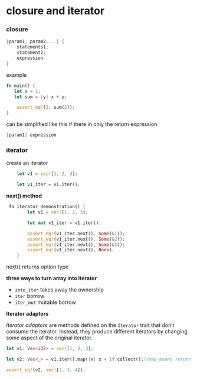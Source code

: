 # closure and iterator

### closure

```rust
|param1, param2,...| {
    statements1;
    statement2;
    expression
}
```

example

```rust
fn main() {
   let x = 1;
   let sum = |y| x + y;

    assert_eq!(3, sum(2));
}
```

can be simplified like this if there in only the return expression

```rust
|param1| expression
```



### iterator

create an iterator

```rust
    let v1 = vec![1, 2, 3];

    let v1_iter = v1.iter();
```

**next() method**

```rust
 fn iterator_demonstration() {
        let v1 = vec![1, 2, 3];

        let mut v1_iter = v1.iter();

        assert_eq!(v1_iter.next(), Some(&1));
        assert_eq!(v1_iter.next(), Some(&2));
        assert_eq!(v1_iter.next(), Some(&3));
        assert_eq!(v1_iter.next(), None);
    }
```

next() returns option type

**three ways to turn array into iterator**

- `into_iter` takes away the ownership
- `iter` borrow
- `iter_mut` mutable borrow

**Iterator adaptors**

*Iterator adaptors* are methods defined on the `Iterator` trait that don’t consume the iterator. Instead, they produce different iterators by changing some aspect of the original iterator.

```rust
let v1: Vec<i32> = vec![1, 2, 3];

let v2: Vec<_> = v1.iter().map(|x| x + 1).collect();//map means return a new iterator

assert_eq!(v2, vec![2, 3, 4]);
```